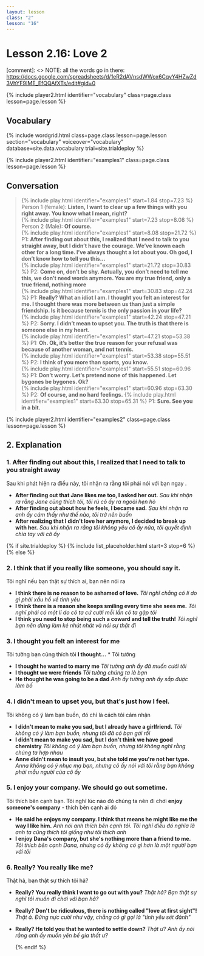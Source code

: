 ```yaml
---
layout: lesson
class: "2"
lesson: "16"
---
```



# Lesson 2.16: Love 2

[comment]: <> NOTE: all the words go in there: https://docs.google.com/spreadsheets/d/1eR2dAVnsdWWox6CqvY4HZwZd3VhYF9IME_EfQQAfXTs/edit#gid=0

{% include player2.html identifier="vocabulary" class=page.class lesson=page.lesson %}
## Vocabulary 


{% include wordgrid.html 
		class=page.class 
		lesson=page.lesson 
		section="vocabulary"
		voiceover="vocabulary"
		database=site.data.vocabulary 
		trial=site.trialdeploy %}
	


{% include player2.html identifier="examples1" class=page.class lesson=page.lesson %}

## Conversation

> {% include play.html identifier="examples1" start=1.84 stop=7.23 %} Person 1 (female): **Listen, I want to clear up a few things with you right away. You know what I mean, right?**     
> {% include play.html identifier="examples1" start=7.23 stop=8.08 %} Person 2 (Male): **Of course.**     
> {% include play.html identifier="examples1" start=8.08 stop=21.72 %} P1: **After finding out about this, I realized that I need to talk to you straight away, but I didn’t have the courage. We’ve known each other   for a long time. I’ve always thought a lot about you. Oh god, I don’t know how to tell you this...**  
> {% include play.html identifier="examples1" start=21.72 stop=30.83 %} P2: **Come on, don’t be shy. Actually, you don’t need to tell me this, we don’t need words anymore. You are my true friend, only a true friend,   nothing more**  
> {% include play.html identifier="examples1" start=30.83 stop=42.24 %} P1: **Really? What an idiot I am. I thought you felt an interest for me. I thought there was more between us than just a simple friendship. Is it   because tennis is the only passion in your life?**  
> {% include play.html identifier="examples1" start=42.24 stop=47.21 %} P2: **Sorry. I didn’t mean to upset you. The truth is that there is someone else in my heart.**  
> {% include play.html identifier="examples1" start=47.21 stop=53.38 %} P1: **Oh. Ok, it’s better the true reason for your refusal was because of another woman, and not tennis.**    
> {% include play.html identifier="examples1" start=53.38 stop=55.51 %} P2: **I think of you more than sports, you know.**  
> {% include play.html identifier="examples1" start=55.51 stop=60.96 %} P1: **Don’t worry. Let’s pretend none of this happened. Let bygones be bygones. Ok?**    
> {% include play.html identifier="examples1" start=60.96 stop=63.30 %} P2: **Of course, and no hard feelings.**
> {% include play.html identifier="examples1" start=63.30 stop=65.31 %} P1: **Sure. See you in a bit.**    


{% include player2.html identifier="examples2" class=page.class lesson=page.lesson %}

## 2. Explanation
### 1. After finding out about this, I realized that I need to talk to you straight away
Sau khi phát hiện ra điều này, tôi nhận ra rằng tôi phải nói với bạn ngay
.
- **After finding out that Jane likes me too, I asked her out.** *Sau khi nhận ra rằng Jane cũng thích tôi, tôi rủ cô ấy ra ngoài hẹn hò*
- **After finding out about how he feels, I became sad.** *Sau khi nhận ra anh ấy cảm thấy như thế nào, tôi trở nên buồn*
- **After realizing that I didn't love her anymore, I decided to break up with her.** *Sau khi nhận ra rằng tôi không yêu cô ấy nữa, tôi quyết định chia tay với cô ấy*


{% if site.trialdeploy %}
  {% include list_placeholder.html start=3 stop=6 %}
  {% else %}


### 2. I think that if you really like someone, you should say it.
Tôi nghĩ nếu bạn thật sự thích ai, bạn nên nói ra 

- **I think there is no reason to be ashamed of love.** *Tôi nghĩ chẳng có lí do gì phải xấu hổ về tình yêu*
- **I think there is a reason she keeps smiling every time she sees me.** *Tôi nghĩ phải có một lí do cô ta cứ cười mỗi lần cô ta gặp tôi*
- **I think you need to stop being such a coward and tell the truth!** *Tôi nghĩ bạn nên dừng làm kẻ nhút nhát và nói sự thật đi*

### 3.  I thought you felt an interest for me
Tôi tưởng bạn cũng thích tôi
**I thought...** * Tôi tưởng

- **I thought he wanted to marry me** *Tôi tưởng anh ấy đã muốn cưới tôi*
- **I thought we were friends** *Tôi tưởng chúng ta là bạn*
- **He thought he was going to be a dad** *Anh ấy tưởng anh ấy sắp được làm bố*

### 4. I didn't mean to upset you, but that's just how I feel.
Tôi không có ý làm bạn buồn, đó chỉ là cách tôi cảm nhận

- **I didn't mean to make you sad, but I already have a girlfriend.** *Tôi không có ý làm bạn buồn, nhưng tôi đã có bạn gái rồi*
- **I didn't mean to make you sad, but I don't think we have good chemistry** *Tôi không có ý làm bạn buồn, nhưng tôi không nghĩ rằng chúng ta hợp nhau*
- **Anne didn't mean to insult you, but she told me you're not her type.** *Anna không có ý nhục mạ bạn, nhưng cô ấy nói với tôi rằng bạn không phải mẫu người của cô ấy*

### 5. I enjoy your company. We should go out sometime.
Tôi thích bên cạnh bạn. Tôi nghĩ lúc nào đó chúng ta nên đi chơi
**enjoy someone's company** - thích bên cạnh ai đó

- **He said he enjoys my company. I think that means he might like me the way I like him.** *Anh nói anh thích bên cạnh tôi. Tôi nghĩ điều đó nghĩa là anh ta cũng thích tôi giống như tôi thích anh*
- **I enjoy Dana's company, but she's nothing more than a friend to me.** *Tôi thích bên cạnh Dana, nhưng có ấy không có gì hơn là một người bạn với tôi* 


### 6. Really? You really like me?
Thật hả, bạn thật sự thích tôi hả?
- **Really? You really think I want to go out with you?** *Thật hả? Bạn thật sự nghĩ tôi muốn đi chơi với bạn hả?*
- **Really? Don't be ridiculous, there is nothing called "love at first sight"!** *Thật á. Đừng nực cười như vậy, chằng có gì gọi là "tình yêu sét đánh"*
- **Really? He told you that he wanted to settle down?** *Thật ư? Anh ấy nói rằng anh ấy muốn yên bề gia thất ư?*

  {% endif %}
